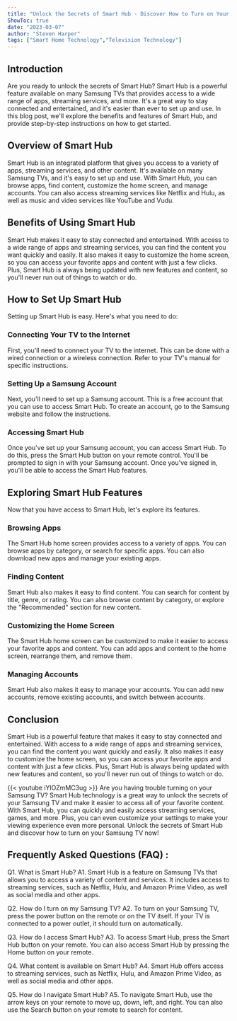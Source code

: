 ```yaml
---
title: "Unlock the Secrets of Smart Hub - Discover How to Turn on Your Samsung TV Now!"
ShowToc: true 
date: "2023-03-07"
author: "Steven Harper" 
tags: ["Smart Home Technology","Television Technology"]
---
```

## Introduction

Are you ready to unlock the secrets of Smart Hub? Smart Hub is a powerful feature available on many Samsung TVs that provides access to a wide range of apps, streaming services, and more. It's a great way to stay connected and entertained, and it's easier than ever to set up and use. In this blog post, we'll explore the benefits and features of Smart Hub, and provide step-by-step instructions on how to get started.

## Overview of Smart Hub

Smart Hub is an integrated platform that gives you access to a variety of apps, streaming services, and other content. It's available on many Samsung TVs, and it's easy to set up and use. With Smart Hub, you can browse apps, find content, customize the home screen, and manage accounts. You can also access streaming services like Netflix and Hulu, as well as music and video services like YouTube and Vudu.

## Benefits of Using Smart Hub

Smart Hub makes it easy to stay connected and entertained. With access to a wide range of apps and streaming services, you can find the content you want quickly and easily. It also makes it easy to customize the home screen, so you can access your favorite apps and content with just a few clicks. Plus, Smart Hub is always being updated with new features and content, so you'll never run out of things to watch or do.

## How to Set Up Smart Hub

Setting up Smart Hub is easy. Here's what you need to do:

### Connecting Your TV to the Internet

First, you'll need to connect your TV to the internet. This can be done with a wired connection or a wireless connection. Refer to your TV's manual for specific instructions.

### Setting Up a Samsung Account

Next, you'll need to set up a Samsung account. This is a free account that you can use to access Smart Hub. To create an account, go to the Samsung website and follow the instructions.

### Accessing Smart Hub

Once you've set up your Samsung account, you can access Smart Hub. To do this, press the Smart Hub button on your remote control. You'll be prompted to sign in with your Samsung account. Once you've signed in, you'll be able to access the Smart Hub features.

## Exploring Smart Hub Features

Now that you have access to Smart Hub, let's explore its features.

### Browsing Apps

The Smart Hub home screen provides access to a variety of apps. You can browse apps by category, or search for specific apps. You can also download new apps and manage your existing apps.

### Finding Content

Smart Hub also makes it easy to find content. You can search for content by title, genre, or rating. You can also browse content by category, or explore the "Recommended" section for new content.

### Customizing the Home Screen

The Smart Hub home screen can be customized to make it easier to access your favorite apps and content. You can add apps and content to the home screen, rearrange them, and remove them.

### Managing Accounts

Smart Hub also makes it easy to manage your accounts. You can add new accounts, remove existing accounts, and switch between accounts.

## Conclusion

Smart Hub is a powerful feature that makes it easy to stay connected and entertained. With access to a wide range of apps and streaming services, you can find the content you want quickly and easily. It also makes it easy to customize the home screen, so you can access your favorite apps and content with just a few clicks. Plus, Smart Hub is always being updated with new features and content, so you'll never run out of things to watch or do.

{{< youtube iYlOZmMC3ug >}} 
Are you having trouble turning on your Samsung TV? Smart Hub technology is a great way to unlock the secrets of your Samsung TV and make it easier to access all of your favorite content. With Smart Hub, you can quickly and easily access streaming services, games, and more. Plus, you can even customize your settings to make your viewing experience even more personal. Unlock the secrets of Smart Hub and discover how to turn on your Samsung TV now!

## Frequently Asked Questions (FAQ) :
Q1. What is Smart Hub?
A1. Smart Hub is a feature on Samsung TVs that allows you to access a variety of content and services. It includes access to streaming services, such as Netflix, Hulu, and Amazon Prime Video, as well as social media and other apps.

Q2. How do I turn on my Samsung TV?
A2. To turn on your Samsung TV, press the power button on the remote or on the TV itself. If your TV is connected to a power outlet, it should turn on automatically.

Q3. How do I access Smart Hub?
A3. To access Smart Hub, press the Smart Hub button on your remote. You can also access Smart Hub by pressing the Home button on your remote.

Q4. What content is available on Smart Hub?
A4. Smart Hub offers access to streaming services, such as Netflix, Hulu, and Amazon Prime Video, as well as social media and other apps.

Q5. How do I navigate Smart Hub?
A5. To navigate Smart Hub, use the arrow keys on your remote to move up, down, left, and right. You can also use the Search button on your remote to search for content.


